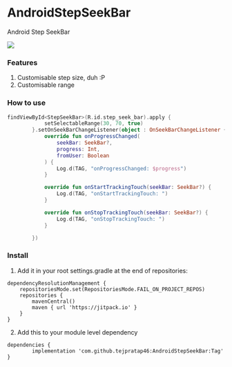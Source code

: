 # AndroidStepSeekBar
Android Step SeekBar

[![](https://jitpack.io/v/tejpratap46/AndroidStepSeekBar.svg)](https://jitpack.io/#tejpratap46/AndroidStepSeekBar)

### Features
1. Customisable step size, duh :P
2. Customisable range

### How to use
```kotlin
findViewById<StepSeekBar>(R.id.step_seek_bar).apply {
            setSelectableRange(30, 70, true)
        }.setOnSeekBarChangeListener(object : OnSeekBarChangeListener {
            override fun onProgressChanged(
                seekBar: SeekBar?,
                progress: Int,
                fromUser: Boolean
            ) {
                Log.d(TAG, "onProgressChanged: $progress")
            }

            override fun onStartTrackingTouch(seekBar: SeekBar?) {
                Log.d(TAG, "onStartTrackingTouch: ")
            }

            override fun onStopTrackingTouch(seekBar: SeekBar?) {
                Log.d(TAG, "onStopTrackingTouch: ")
            }

        })
```

### Install


1. Add it in your root settings.gradle at the end of repositories:

```
dependencyResolutionManagement {
    repositoriesMode.set(RepositoriesMode.FAIL_ON_PROJECT_REPOS)
    repositories {
        mavenCentral()
        maven { url 'https://jitpack.io' }
    }
}
```

2. Add this to your module level dependency

```
dependencies {
        implementation 'com.github.tejpratap46:AndroidStepSeekBar:Tag'
}
```
